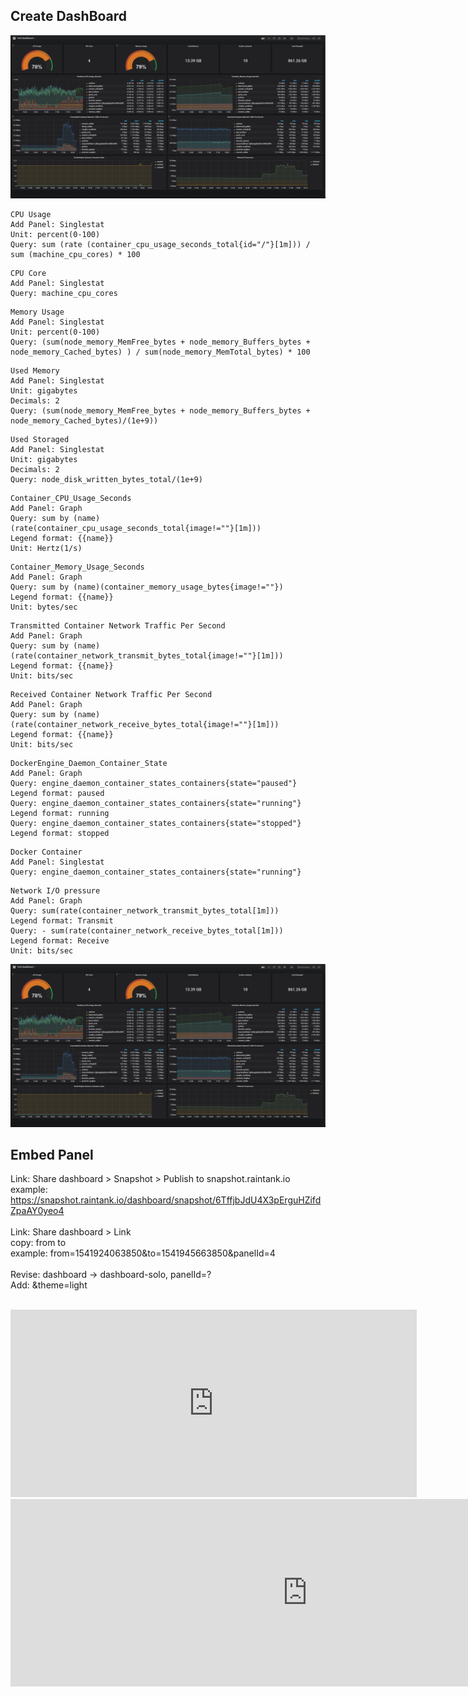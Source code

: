 ## Create DashBoard
![Grafana](./Panel.PNG)
```
CPU Usage
Add Panel: Singlestat
Unit: percent(0-100)
Query: sum (rate (container_cpu_usage_seconds_total{id="/"}[1m])) / sum (machine_cpu_cores) * 100
```
```
CPU Core
Add Panel: Singlestat
Query: machine_cpu_cores
```
```
Memory Usage
Add Panel: Singlestat
Unit: percent(0-100)
Query: (sum(node_memory_MemFree_bytes + node_memory_Buffers_bytes + node_memory_Cached_bytes) ) / sum(node_memory_MemTotal_bytes) * 100
```
```
Used Memory
Add Panel: Singlestat
Unit: gigabytes
Decimals: 2
Query: (sum(node_memory_MemFree_bytes + node_memory_Buffers_bytes + node_memory_Cached_bytes)/(1e+9))
```
```
Used Storaged
Add Panel: Singlestat
Unit: gigabytes
Decimals: 2
Query: node_disk_written_bytes_total/(1e+9)
```
```
Container_CPU_Usage_Seconds
Add Panel: Graph
Query: sum by (name) (rate(container_cpu_usage_seconds_total{image!=""}[1m]))
Legend format: {{name}}
Unit: Hertz(1/s)
```
```
Container_Memory_Usage_Seconds
Add Panel: Graph
Query: sum by (name)(container_memory_usage_bytes{image!=""})
Legend format: {{name}}
Unit: bytes/sec
```
```
Transmitted Container Network Traffic Per Second
Add Panel: Graph
Query: sum by (name) (rate(container_network_transmit_bytes_total{image!=""}[1m]))
Legend format: {{name}}
Unit: bits/sec
```
```
Received Container Network Traffic Per Second
Add Panel: Graph
Query: sum by (name) (rate(container_network_receive_bytes_total{image!=""}[1m]))
Legend format: {{name}}
Unit: bits/sec
```
```
DockerEngine_Daemon_Container_State
Add Panel: Graph
Query: engine_daemon_container_states_containers{state="paused"}
Legend format: paused
Query: engine_daemon_container_states_containers{state="running"}
Legend format: running
Query: engine_daemon_container_states_containers{state="stopped"}
Legend format: stopped
```
```
Docker Container
Add Panel: Singlestat
Query: engine_daemon_container_states_containers{state="running"}
```

```
Network I/O pressure
Add Panel: Graph
Query: sum(rate(container_network_transmit_bytes_total[1m]))
Legend format: Transmit
Query: - sum(rate(container_network_receive_bytes_total[1m]))
Legend format: Receive
Unit: bits/sec
```
![Grafana](./Panel.PNG)
## Embed Panel
Link: Share dashboard > Snapshot > Publish to snapshot.raintank.io</br>
example: https://snapshot.raintank.io/dashboard/snapshot/6TffjbJdU4X3pErguHZifdZpaAY0yeo4</br>
</br>
Link: Share dashboard > Link</br>
copy: from to</br>
example: from=1541924063850&to=1541945663850&panelId=4</br>
</br>
Revise: dashboard -> dashboard-solo, panelId=?</br>
Add: &theme=light</br>
</br>
 <iframe src="https://snapshot.raintank.io/dashboard-solo/snapshot/V2wSlNjF2Ua7gv7ZGMyEUuj05CEIM0nY?from=1541924063850&to=1541945663850&panelId=4" width="650" height="300" frameborder="0"></iframe>
</br>
 <iframe  id="my_iframe" src="https://snapshot.raintank.io/dashboard-solo/snapshot/1RYNkUr2dop55WeSQtwUm3c54OJAIT2g?from=1542060505992&to=1542082105993&panelId=4&theme=light" width="950" height="300" frameborder="0">
</iframe></br>

